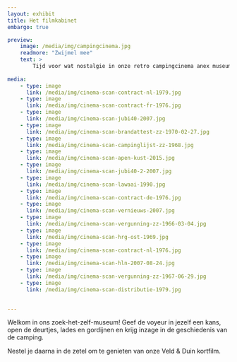```yaml
---
layout: exhibit
title: Het filmkabinet 
embargo: true

preview: 
    image: /media/img/campingcinema.jpg
    readmore: "Zwijmel mee"
    text: >
        Tijd voor wat nostalgie in onze retro campingcinema anex museum.
        
media:
    - type: image
      link: /media/img/cinema-scan-contract-nl-1979.jpg
    - type: image
      link: /media/img/cinema-scan-contract-fr-1976.jpg
    - type: image
      link: /media/img/cinema-scan-jubi40-2007.jpg
    - type: image
      link: /media/img/cinema-scan-brandattest-zz-1970-02-27.jpg
    - type: image
      link: /media/img/cinema-scan-campinglijst-zz-1968.jpg
    - type: image
      link: /media/img/cinema-scan-apen-kust-2015.jpg
    - type: image
      link: /media/img/cinema-scan-jubi40-2-2007.jpg
    - type: image
      link: /media/img/cinema-scan-lawaai-1990.jpg
    - type: image
      link: /media/img/cinema-scan-contract-de-1976.jpg
    - type: image
      link: /media/img/cinema-scan-vernieuws-2007.jpg
    - type: image
      link: /media/img/cinema-scan-vergunning-zz-1966-03-04.jpg
    - type: image
      link: /media/img/cinema-scan-hrg-ost-1969.jpg
    - type: image
      link: /media/img/cinema-scan-contract-nl-1976.jpg
    - type: image
      link: /media/img/cinema-scan-hln-2007-08-24.jpg
    - type: image
      link: /media/img/cinema-scan-vergunning-zz-1967-06-29.jpg
    - type: image
      link: /media/img/cinema-scan-distributie-1979.jpg

       
---
```


Welkom in ons zoek-het-zelf-museum! Geef de voyeur in jezelf een kans, open de deurtjes, lades en gordijnen en krijg inzage in de geschiedenis van de camping.

Nestel je daarna in de zetel om te genieten van onze Veld & Duin kortfilm.
